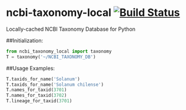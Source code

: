 # ncbi-taxonomy-local [![Build Status](https://travis-ci.com/karolisr/ncbi-taxonomy-local.svg?branch=master)](https://travis-ci.com/karolisr/ncbi-taxonomy-local)
Locally-cached NCBI Taxonomy Database for Python

##Initialization:

```python
from ncbi_taxonomy_local import taxonomy
T = taxonomy('~/NCBI_TAXONOMY_DB')
```

##Usage Examples:

```python
T.taxids_for_name('Solanum')
T.taxids_for_name('Solanum chilense')
T.names_for_taxid(3701)
T.names_for_taxid(3702)
T.lineage_for_taxid(3701)
```
